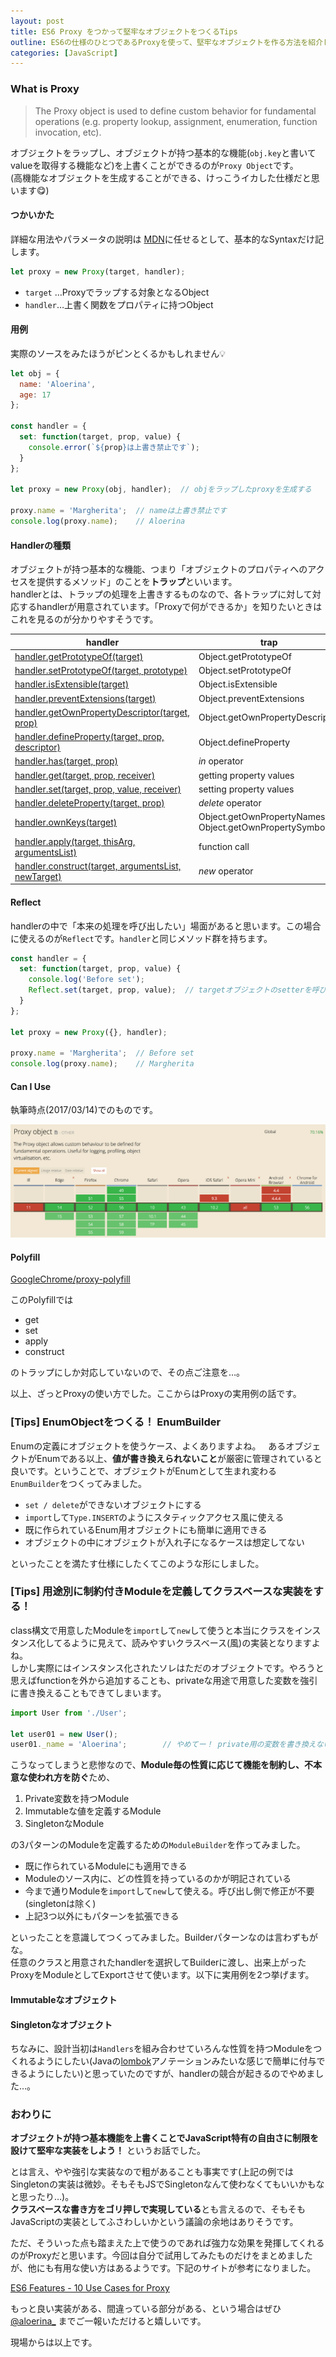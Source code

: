 ```yaml
---
layout: post
title: ES6 Proxy をつかって堅牢なオブジェクトをつくるTips
outline: ES6の仕様のひとつであるProxyを使って、堅牢なオブジェクトを作る方法を紹介します。Private変数を持つオブジェクト、Immutableなオブジェクト、Singletonなオブジェクト、Enumオブジェクトを作ってみましたのでご参考までに。
categories: [JavaScript]
---
```


### What is Proxy

> The Proxy object is used to define custom behavior for fundamental operations (e.g. property lookup, assignment, enumeration, function invocation, etc).

オブジェクトをラップし、オブジェクトが持つ基本的な機能(`obj.key`と書いてvalueを取得する機能など)を上書くことができるのが`Proxy Object`です。  
(高機能なオブジェクトを生成することができる、けっこうイカした仕様だと思います😋)


#### つかいかた

詳細な用法やパラメータの説明は [MDN](https://developer.mozilla.org/en-US/docs/Web/JavaScript/Reference/Global_Objects/Proxy)に任せるとして、基本的なSyntaxだけ記します。

```js
let proxy = new Proxy(target, handler);
```

* `target` …Proxyでラップする対象となるObject
* `handler`…上書く関数をプロパティに持つObject


#### 用例

実際のソースをみたほうがピンとくるかもしれません💡

```js
let obj = {
  name: 'Aloerina',
  age: 17
};

const handler = {
  set: function(target, prop, value) {
    console.error(`${prop}は上書き禁止です`);
  }
};

let proxy = new Proxy(obj, handler);  // objをラップしたproxyを生成する

proxy.name = 'Margherita';  // nameは上書き禁止です
console.log(proxy.name);    // Aloerina
```


#### Handlerの種類

オブジェクトが持つ基本的な機能、つまり「オブジェクトのプロパティへのアクセスを提供するメソッド」のことを**トラップ**といいます。  
handlerとは、トラップの処理を上書きするものなので、各トラップに対して対応するhandlerが用意されています。「Proxyで何ができるか」を知りたいときはこれを見るのが分かりやすそうです。

| handler    | trap    |
|---|---|
| [handler.getPrototypeOf(target)](https://developer.mozilla.org/en-US/docs/Web/JavaScript/Reference/Global_Objects/Proxy/handler/getPrototypeOf)   | Object.getPrototypeOf   |
| [handler.setPrototypeOf(target, prototype)](https://developer.mozilla.org/en-US/docs/Web/JavaScript/Reference/Global_Objects/Proxy/handler/setPrototypeOf)   | Object.setPrototypeOf   |
| [handler.isExtensible(target)](https://developer.mozilla.org/en-US/docs/Web/JavaScript/Reference/Global_Objects/Proxy/handler/isExtensible)   | Object.isExtensible   |
| [handler.preventExtensions(target)](https://developer.mozilla.org/en-US/docs/Web/JavaScript/Reference/Global_Objects/Proxy/handler/preventExtensions)   | Object.preventExtensions   |
| [handler.getOwnPropertyDescriptor(target, prop)](https://developer.mozilla.org/en-US/docs/Web/JavaScript/Reference/Global_Objects/Proxy/handler/getOwnPropertyDescriptor)   | Object.getOwnPropertyDescriptor   |
| [handler.defineProperty(target, prop, descriptor)](https://developer.mozilla.org/en-US/docs/Web/JavaScript/Reference/Global_Objects/Proxy/handler/defineProperty)   | Object.defineProperty   |
| [handler.has(target, prop)](https://developer.mozilla.org/en-US/docs/Web/JavaScript/Reference/Global_Objects/Proxy/handler/has)   | _in_ operator   |
| [handler.get(target, prop, receiver)](https://developer.mozilla.org/en-US/docs/Web/JavaScript/Reference/Global_Objects/Proxy/handler/get)   | getting property values   |
| [handler.set(target, prop, value, receiver)](https://developer.mozilla.org/en-US/docs/Web/JavaScript/Reference/Global_Objects/Proxy/handler/set)   | setting property values   |
| [handler.deleteProperty(target, prop)](https://developer.mozilla.org/en-US/docs/Web/JavaScript/Reference/Global_Objects/Proxy/handler/deleteProperty)   | _delete_ operator   |
| [handler.ownKeys(target)](https://developer.mozilla.org/en-US/docs/Web/JavaScript/Reference/Global_Objects/Proxy/handler/ownKeys)   | Object.getOwnPropertyNames<br>Object.getOwnPropertySymbols   |
| [handler.apply(target, thisArg, argumentsList)](https://developer.mozilla.org/en-US/docs/Web/JavaScript/Reference/Global_Objects/Proxy/handler/apply)   | function call   |
| [handler.construct(target, argumentsList, newTarget)](https://developer.mozilla.org/en-US/docs/Web/JavaScript/Reference/Global_Objects/Proxy/handler/construct)   | _new_ operator   |


#### Reflect

handlerの中で「本来の処理を呼び出したい」場面があると思います。この場合に使えるのが`Reflect`です。`handler`と同じメソッド群を持ちます。

```js
const handler = {
  set: function(target, prop, value) {
    console.log('Before set');
    Reflect.set(target, prop, value);  // targetオブジェクトのsetterを呼び出す
  }
};

let proxy = new Proxy({}, handler);

proxy.name = 'Margherita';  // Before set
console.log(proxy.name);    // Margherita
```

#### Can I Use

執筆時点(2017/03/14)でのものです。

![caniuse](/assets/2017-03-14-1.png)


#### Polyfill

[GoogleChrome/proxy-polyfill](https://github.com/GoogleChrome/proxy-polyfill)

このPolyfillでは

* get
* set
* apply
* construct

のトラップにしか対応していないので、その点ご注意を…。

以上、ざっとProxyの使い方でした。ここからはProxyの実用例の話です。


### [Tips] EnumObjectをつくる！ EnumBuilder

Enumの定義にオブジェクトを使うケース、よくありますよね。  
あるオブジェクトがEnumである以上、**値が書き換えられないこと**が厳密に管理されていると良いです。ということで、オブジェクトがEnumとして生まれ変わる`EnumBuilder`をつくってみました。
<script src="https://gist.github.com/aloerina01/9c931d3918242767b9c9729a63b0952f.js"></script>


* `set / delete`ができないオブジェクトにする
* `import`して`Type.INSERT`のようにスタティックアクセス風に使える
* 既に作られているEnum用オブジェクトにも簡単に適用できる
* オブジェクトの中にオブジェクトが入れ子になるケースは想定してない

といったことを満たす仕様にしたくてこのような形にしました。


### [Tips] 用途別に制約付きModuleを定義してクラスベースな実装をする！

class構文で用意したModuleを`import`して`new`して使うと本当にクラスをインスタンス化してるように見えて、読みやすいクラスベース(風)の実装となりますよね。  
しかし実際にはインスタンス化されたソレはただのオブジェクトです。やろうと思えばfunctionを外から追加することも、privateな用途で用意した変数を強引に書き換えることもできてしまいます。

```js
import User from './User';

let user01 = new User();
user01._name = 'Aloerina';        // やめてー！ private用の変数を書き換えないでー！
```

こうなってしまうと悲惨なので、**Module毎の性質に応じて機能を制約し、不本意な使われ方を防ぐ**ため、

1. Private変数を持つModule
2. Immutableな値を定義するModule
3. SingletonなModule

の3パターンのModuleを定義するための`ModuleBuilder`を作ってみました。

<script src="https://gist.github.com/aloerina01/1fa30b0d81384681a4480d80e69893fe.js"></script>

* 既に作られているModuleにも適用できる
* Moduleのソース内に、どの性質を持っているのかが明記されている
* 今まで通りModuleを`import`して`new`して使える。呼び出し側で修正が不要(singletonは除く)
* 上記3つ以外にもパターンを拡張できる

といったことを意識してつくってみました。Builderパターンなのは言わずもがな。  
任意のクラスと用意されたhandlerを選択してBuilderに渡し、出来上がったProxyをModuleとしてExportさせて使います。以下に実用例を2つ挙げます。

#### Immutableなオブジェクト

<script src="https://gist.github.com/aloerina01/2d3a998bc7dc8f90c91ddc318e50214a.js"></script>

#### Singletonなオブジェクト

<script src="https://gist.github.com/aloerina01/d9537a60291363555b95df5c33a4f9da.js"></script>

ちなみに、設計当初は`Handlers`を組み合わせていろんな性質を持つModuleをつくれるようにしたい(Javaの[lombok](http://dev.classmethod.jp/server-side/java/use_lombok_short/)アノテーションみたいな感じで簡単に付与できるようにしたい)と思っていたのですが、handlerの競合が起きるのでやめました…。


### おわりに

**オブジェクトが持つ基本機能を上書くことでJavaScript特有の自由さに制限を設けて堅牢な実装をしよう！** というお話でした。

とは言え、やや強引な実装なので粗があることも事実です(上記の例ではSingletonの実装は微妙。そもそもJSでSingletonなんて使わなくてもいいかもなと思ったり…)。  
**クラスベースな書き方をゴリ押しで実現している**とも言えるので、そもそもJavaScriptの実装としてふさわしいかという議論の余地はありそうです。

ただ、そういった点も踏まえた上で使うのであれば強力な効果を発揮してくれるのがProxyだと思います。今回は自分で試用してみたものだけをまとめましたが、他にも有用な使い方はあるようです。下記のサイトが参考になりました。

[ES6 Features - 10 Use Cases for Proxy](http://dealwithjs.io/es6-features-10-use-cases-for-proxy/)

もっと良い実装がある、間違っている部分がある、という場合はぜひ[@aloerina_](https://twitter.com/aloerina_) までご一報いただけると嬉しいです。

現場からは以上です。
